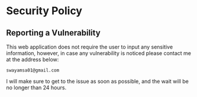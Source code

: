 # Security Policy

## Reporting a Vulnerability

This web application does not require the user to input any sensitive information, however, in case any vulnerability is noticed please contact me at the address below:

```
swayamsa01@gmail.com
```

I will make sure to get to the issue as soon as possible, and the wait will be no longer than 24 hours.
